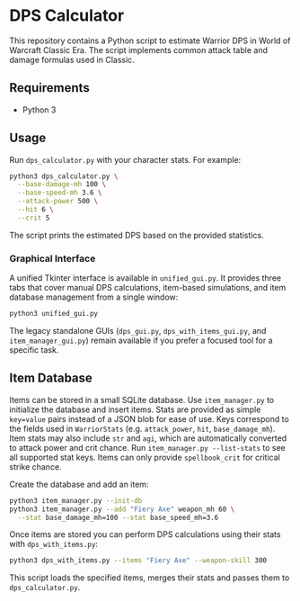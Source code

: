 # DPS Calculator

This repository contains a Python script to estimate Warrior DPS in World of Warcraft Classic Era. The script implements common attack table and damage formulas used in Classic.

## Requirements

- Python 3

## Usage

Run `dps_calculator.py` with your character stats. For example:

```bash
python3 dps_calculator.py \
  --base-damage-mh 100 \
  --base-speed-mh 3.6 \
  --attack-power 500 \
  --hit 6 \
  --crit 5
```

The script prints the estimated DPS based on the provided statistics.

### Graphical Interface

A unified Tkinter interface is available in `unified_gui.py`. It provides
three tabs that cover manual DPS calculations, item-based simulations, and item
database management from a single window:

```bash
python3 unified_gui.py
```

The legacy standalone GUIs (`dps_gui.py`, `dps_with_items_gui.py`, and
`item_manager_gui.py`) remain available if you prefer a focused tool for a
specific task.

## Item Database

Items can be stored in a small SQLite database. Use `item_manager.py` to
initialize the database and insert items. Stats are provided as simple
`key=value` pairs instead of a JSON blob for ease of use. Keys correspond to
the fields used in `WarriorStats` (e.g. `attack_power`, `hit`,
`base_damage_mh`). Item stats may also include `str` and `agi`, which are
automatically converted to attack power and crit chance. Run
`item_manager.py --list-stats` to see all supported stat keys. Items can only
provide `spellbook_crit` for critical strike chance.

Create the database and add an item:

```bash
python3 item_manager.py --init-db
python3 item_manager.py --add "Fiery Axe" weapon_mh 60 \
  --stat base_damage_mh=100 --stat base_speed_mh=3.6
```

Once items are stored you can perform DPS calculations using their stats with
`dps_with_items.py`:

```bash
python3 dps_with_items.py --items "Fiery Axe" --weapon-skill 300
```

This script loads the specified items, merges their stats and passes them to
`dps_calculator.py`.
